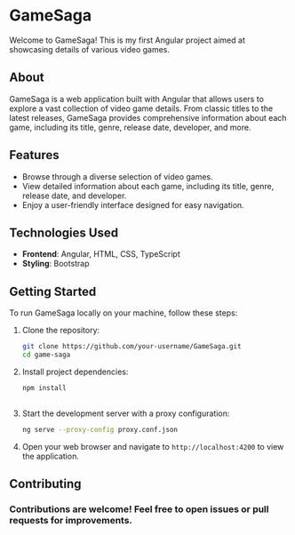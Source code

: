 # GameSaga

Welcome to GameSaga! This is my first Angular project aimed at showcasing details of various video games.

## About

GameSaga is a web application built with Angular that allows users to explore a vast collection of video game details. From classic titles to the latest releases, GameSaga provides comprehensive information about each game, including its title, genre, release date, developer, and more.

## Features

- Browse through a diverse selection of video games.
- View detailed information about each game, including its title, genre, release date, and developer.
- Enjoy a user-friendly interface designed for easy navigation.

## Technologies Used

- **Frontend**: Angular, HTML, CSS, TypeScript
- **Styling**: Bootstrap


## Getting Started

To run GameSaga locally on your machine, follow these steps:

1. Clone the repository:

   ```bash
   git clone https://github.com/your-username/GameSaga.git
   cd game-saga
   
2. Install project dependencies:
    ```bash
    npm install
  
3. Start the development server with a proxy configuration:
   ```bash
   ng serve --proxy-config proxy.conf.json
   
4. Open your web browser and navigate to `http://localhost:4200` to view the application.

## Contributing
### Contributions are welcome! Feel free to open issues or pull requests for improvements.
